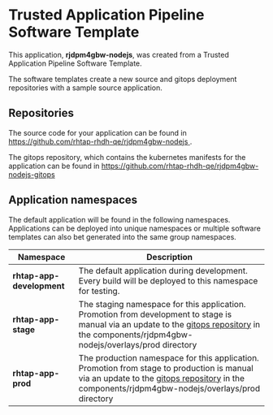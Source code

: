 # Trusted Application Pipeline Software Template

This application, **rjdpm4gbw-nodejs**, was created from a Trusted Application Pipeline Software Template.

The software templates create a new source and gitops deployment repositories with a sample source application. 

## Repositories

The source code for your application can be found in [https://github.com/rhtap-rhdh-qe/rjdpm4gbw-nodejs ](https://github.com/rhtap-rhdh-qe/rjdpm4gbw-nodejs ).
 
The gitops repository, which contains the kubernetes manifests for the application can be found in 
[https://github.com/rhtap-rhdh-qe/rjdpm4gbw-nodejs-gitops ](https://github.com/rhtap-rhdh-qe/rjdpm4gbw-nodejs-gitops ) 

## Application namespaces 

The default application will be found in the following namespaces. Applications can be deployed into unique namespaces or multiple software templates can also bet generated into the same group namespaces.  

|  Namespace   |  Description   |  
| -------- | -------- |   
| **rhtap-app-development** | The default application during development. Every build will be deployed to this namespace for testing. | 
| **rhtap-app-stage** | The staging namespace for this application. Promotion from development to stage is manual via an update to the [gitops repository](https://github.com/rhtap-rhdh-qe/rjdpm4gbw-nodejs-gitops ) in the components/rjdpm4gbw-nodejs/overlays/prod directory |  
| **rhtap-app-prod** | The production namespace for this application. Promotion from stage to production is manual via an update to the [gitops repository](https://github.com/rhtap-rhdh-qe/rjdpm4gbw-nodejs-gitops ) in the components/rjdpm4gbw-nodejs/overlays/prod directory | 